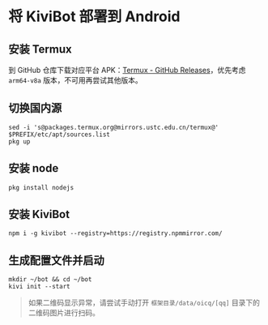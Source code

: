 # 将 KiviBot 部署到 Android

## 安装 Termux

到 GitHub 仓库下载对应平台 APK：[Termux - GitHub Releases](https://github.com/termux/termux-app/releases)，优先考虑 `arm64-v8a` 版本，不可用再尝试其他版本。

## 切换国内源

```shell
sed -i 's@packages.termux.org@mirrors.ustc.edu.cn/termux@' $PREFIX/etc/apt/sources.list
pkg up
```

## 安装 node

```shell
pkg install nodejs
```

## 安装 KiviBot

```shell
npm i -g kivibot --registry=https://registry.npmmirror.com/
```

## 生成配置文件并启动

```shell
mkdir ~/bot && cd ~/bot
kivi init --start
```

> 如果二维码显示异常，请尝试手动打开 `框架目录/data/oicq/[qq]` 目录下的二维码图片进行扫码。
